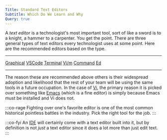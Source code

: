 ```yaml
---
Title: Standard Text Editors
Subtitle: Which Do We Learn and Why
Query: true
---
```


A *text editor* is a technologist's most important tool, sort of like a sword is to a knight, a hammer to a carpenter. You get the point. There are three general types of text editors every technologist uses at some point. Here are the recommended editors based on the type.

--------------------------------------- -----------------------------------
 [Graphical](/what/hci/ui/graphic/)       [VSCode](/tools/editors/vscode/)
 [Terminal](/what/hci/ui/terminal/)       [Vi/m](/tools/editors/vi/)
 [Command](/what/hci/ui/command/)         [Ed](/tools/editors/ed/)
--------------------------------------- -----------------------------------

The reason these are recommended above others is their widespread adoption and likelihood that the rest of your team will be using the same tools in a future occupation. In the case of [Vi](/tools/editors/vi/), the primary reason it is picked over something like [Emacs](/tools/editors/emacs/) (which is a fine editor) is simply because Emacs must be installed and Vi does not.

:::co-rage
Fighting over one's favorite editor is one of the most common historical pointless battles in the industry. Pick the right tool for the job. 
:::

:::co-fyi
An [IDE](https://duck.com/lite?kae=t&q=IDE) will certainly come with a text editor built into it, but by definition is not *just* a text editor since it does a lot more than just edit text.
:::
